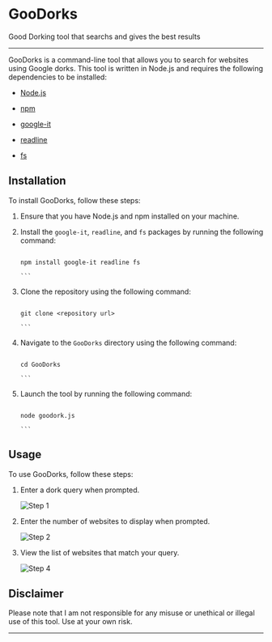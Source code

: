 # GooDorks
Good Dorking tool that searchs and gives the best results


---
GooDorks is a command-line tool that allows you to search for websites using Google dorks. This tool is written in Node.js and requires the following dependencies to be installed:

* [Node.js](https://nodejs.org/en/)

* [npm](https://www.npmjs.com/)

* [google-it](https://www.npmjs.com/package/google-it)

* [readline](https://nodejs.org/api/readline.html)

* [fs](https://nodejs.org/api/fs.html)

## Installation

To install GooDorks, follow these steps:

1. Ensure that you have Node.js and npm installed on your machine.

2. Install the `google-it`, `readline`, and `fs` packages by running the following command:

   ````

   npm install google-it readline fs

   ```

3. Clone the repository using the following command:

   ````

   git clone <repository url>

   ```

4. Navigate to the `GooDorks` directory using the following command:

   ````

   cd GooDorks

   ```

5. Launch the tool by running the following command:

   ````

   node goodork.js

   ```

## Usage

To use GooDorks, follow these steps:

1. Enter a dork query when prompted.

   ![Step 1](images/step1.png)

2. Enter the number of websites to display when prompted.

   ![Step 2](images/step2.png)



3. View the list of websites that match your query.

   ![Step 4](images/step4.png)

## Disclaimer

Please note that I am not responsible for any misuse or unethical or illegal use of this tool. Use at your own risk.

---
